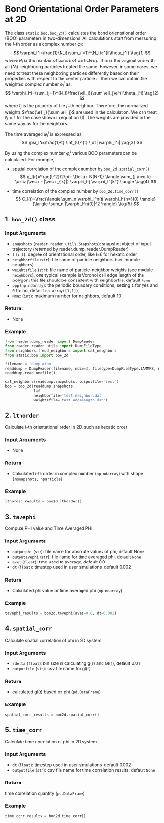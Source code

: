 # Bond Orientational Order Parameters at 2D

The class `static.boo.boo_2d()` calculates the bond orientational order (BOO) parameters in two-dimensions. All calculations start from measuring the $l$-th order as a complex number $\varphi_l^i$:
$$
\varphi_l^i=\frac{1}{N_i}\sum_{j=1}^{N_i}e^{il\theta_j^i} \tag{1}
$$
where $N_i$ is the number of bonds of particles $j$. This is the original one with all ($N_i$) neighboring particles treated the same. However, in some cases, we need to treat these neighboring particles differently based on their properties with respect to the center particle $i$. Then we can obtain the weighted complex number $\varphi_l^i$ as:
$$
\varphi_l^i=\sum_{j=1}^{N_i}\frac{\ell_j}{\sum \ell_j}e^{il\theta_j^i} \tag{2}
$$
where $\ell_j$ is the property of the $j-$th neighbor. Therefore, the normalized weights $\frac{\ell_j}{\sum \ell_j}$ are used in the calculation. We can treat $\ell_j=1$ for the case shown in equation (1). The weights are provided in the same way as for the neighbors.

The time averaged $\varphi_l^i$ is expressed as:
$$
\psi_l^i=\frac{1}{t} \int_{0}^{t} \,dt |\varphi_l^i| \tag{3}
$$

By using the complex number $\varphi_l^i$ various BOO parameters can be calculated. For example,

+ spatial correlation of the complex number by `boo_2d.spatial_corr()`
  $$
  g_l(r)=\frac{L^2}{2\pi r \Delta r N(N-1)} \langle \sum_{j \neq k} \delta(\vec r - |\vec r_{jk}|) \varphi_l^j \varphi_l^{k*} \rangle \tag{4}
  $$

+ time correlation of the complex number by `boo_2d.time_corr()`
  $$
  C_l(t)=\frac{\langle \sum_n \varphi_l^n(t) \varphi_l^{n*}(0) \rangle}{\langle \sum_n |\varphi_l^n(0)|^2 \rangle} \tag{5}
  $$

## 1. `boo_2d()` class

### Input Arguments

- `snapshots` (`reader.reader_utils.Snapshots`): snapshot object of input trajectory (returned by reader.dump_reader.DumpReader)
- `l` (`int`): degree of orientational order, like l=6 for hexatic order
- `neighborfile` (`str`): file name of particle neighbors (see module `neighbors`)
- `weightsfile` (`str`): file name of particle-neighbor weights (see module `neighbors`), one typical example is Voronoi cell edge length of the polygon; this file should be consistent with neighborfile, default `None`
- `ppp` (`np.ndarray`): the periodic boundary conditions, setting `1` for yes and `0` for no, default `np.array([1,1])`,
- `Nmax` (`int`): maximum number for neighbors, default 10

### Return:
- None

### Example
```python
from reader.dump_reader import DumpReader
from reader.reader_utils import DumpFileType
from neighbors.freud_neighbors import cal_neighbors
from static.boo import boo_2d

filename = 'dump.atom'
readdump = DumpReader(filename, ndim=3, filetype=DumpFileType.LAMMPS, moltypes=None)
readdump.read_onefile()

cal_neighbors(readdump.snapshots, outputfile='test')
boo = boo_2d(readdump.snapshots,
             l=6,
             neighborfile='test.neighbor.dat'
             weightsfile='test.edgelength.dat')
```

## 2. `lthorder`
Calculate $l$-th orientational order in 2D, such as hexatic order

### Input Arguments
- None

### Return
- Calculated $l$-th order in complex number (`np.ndarray`) with shape `[nsnapshots, nparticle]`

### Example
```python
lthorder_results = boo2d.lthorder()
```

## 3. `tavephi`
Compute PHI value and Time Averaged PHI

### Input Arguments

- `outputphi` (`str`): file name for absolute values of phi, default None
- `outputavephi` (`str`): file name for time averaged phi, default `None`
- `avet` (`float`): time used to average, default 0.0
- `dt` (`float`): timestep used in user simulations, default 0.002

### Return
- Calculated phi value or time averaged phi (`np.ndarray`)

### Example
```python
tavephi_results = boo2d.tavephi(avet=0.0, dt=0.002)
```

## 4. `spatial_corr`
Calculate spatial correlation of phi in 2D system

### Input Arguments
- `rdelta` (`float`): bin size in calculating g(r) and Gl(r), default 0.01
- `outputfile` (`str`): csv file name for gl(r)

### Return
- calculated gl(r) based on phi (`pd.DataFrame`)

### Example
```python
spatial_corr_results = boo2d.spatial_corr()
```

## 5. `time_corr`
Calculate time correlation of phi in 2D system

### Input Arguments
- `dt` (`float`): timestep used in user simulations, default 0.002
- `outputfile` (`str`): csv file name for time correlation results, default `None`


### Return
time correlation quantity (`pd.DataFrame`)

### Example
```python
time_corr_results = boo2d.time_corr()
```